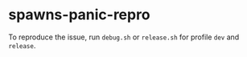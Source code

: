 # spawns-panic-repro

To reproduce the issue, run `debug.sh` or `release.sh` for profile `dev` and `release`.
